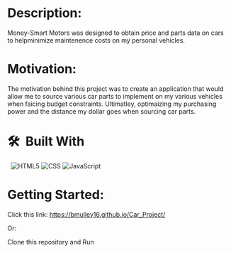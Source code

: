 
<h1>Description:</h1>

Money-Smart Motors was designed to obtain price and parts data on cars to helpminimize maintenence costs on my personal vehicles. 

<h1>Motivation:</h1>

The motivation behind this project was to create an application that would allow me to source various car parts to implement on my various vehicles when faicing budget constraints. Ultimatley, optimaizing my purchasing power and the distance my dollar goes when sourcing car parts.

<h1> 🛠 &nbsp;Built With</h1>

 &nbsp;
  ![HTML5](https://img.shields.io/badge/-HTML5-333333?style=flat&logo=HTML5)
  ![CSS](https://img.shields.io/badge/-CSS-333333?style=flat&logo=CSS3&logoColor=1572B6)
  ![JavaScript](https://img.shields.io/badge/-JavaScript-333333?style=flat&logo=javascript)


<h1>Getting Started:</h1>

Click this link: https://bmulley16.github.io/Car_Project/

Or:

Clone this repository and Run










